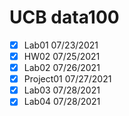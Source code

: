 # UCB data100
- [x] Lab01 07/23/2021
- [x] HW02 07/25/2021
- [x] Lab02 07/26/2021
- [x] Project01 07/27/2021
- [x] Lab03 07/28/2021
- [x] Lab04 07/28/2021
